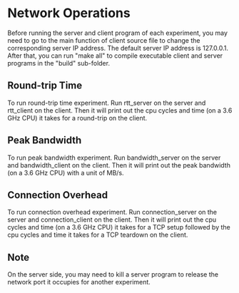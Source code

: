 # Network Operations
Before running the server and client program of each experiment, you may need to go to the main function of client source file to change the corresponding server IP address. The default server IP address is 127.0.0.1. After that, you can run "make all" to compile executable client and server programs in the "build" sub-folder.
## Round-trip Time
To run round-trip time experiment. Run rtt_server on the server and rtt_client on the client. Then it will print out the cpu cycles and time (on a 3.6 GHz CPU) it takes for a round-trip on the client.
## Peak Bandwidth
To run peak bandwidth experiment. Run bandwidth_server on the server and bandwidth_client on the client. Then it will print out the peak bandwidth (on a 3.6 GHz CPU) with a unit of MB/s.
## Connection Overhead
To run connection overhead experiment. Run connection_server on the server and connection_client on the client. Then it will print out the cpu cycles and time (on a 3.6 GHz CPU) it takes for a TCP setup followed by the cpu cycles and time it takes for a TCP teardown on the client.
## Note
On the server side, you may need to kill a server program to release the network port it occupies for another experiment.

